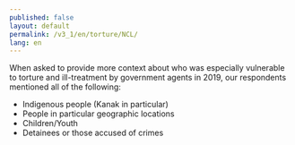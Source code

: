 ```yaml
---
published: false
layout: default
permalink: /v3_1/en/torture/NCL/
lang: en
---
```

When asked to provide more context about who was especially vulnerable to torture and ill-treatment by government agents in 2019, our respondents mentioned all of the following:

-	Indigenous people (Kanak in particular)
-	People in particular geographic locations
-	Children/Youth
-	Detainees or those accused of crimes
